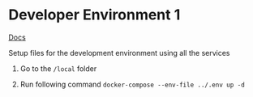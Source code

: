 # Developer Environment 1

[Docs](https://docs.dev.lab.eten.bible/docs/Support/dev-env)

Setup files for the development environment using all the services

1. Go to the `/local` folder

2. Run following command
```docker-compose --env-file ../.env up -d```
